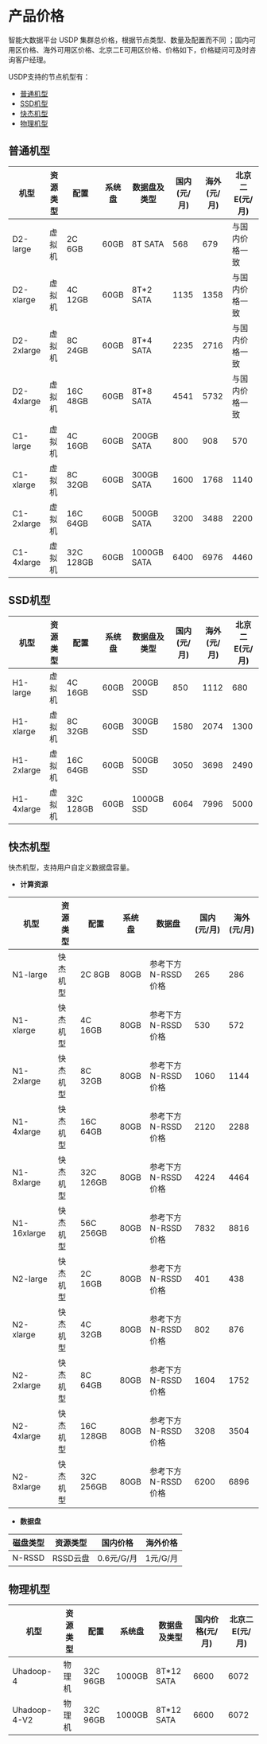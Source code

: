 # 产品价格

智能大数据平台 USDP 集群总价格，根据节点类型、数量及配置而不同 ；国内可用区价格、海外可用区价格、北京二E可用区价格、价格如下，价格疑问可及时咨询客户经理。



USDP支持的节点机型有：

- [普通机型](/USDP/price?id=普通机型)
- [SSD机型](/USDP/price?id=SSD机型)
- [快杰机型](/USDP/price?id=快杰机型)
- [物理机型](/USDP/price?id=物理机型)



## 普通机型

| 机型       | 资源类型 | 配置      | 系统盘 | 数据盘及类型 | 国内(元/月) | 海外(元/月) | 北京二E(元/月) |
| ---------- | -------- | --------- | ------ | ------------ | ----------- | ----------- | -------------- |
| D2-large   | 虚拟机   | 2C 6GB    | 60GB   | 8T SATA      | 568         | 679         | 与国内价格一致 |
| D2-xlarge  | 虚拟机   | 4C 12GB   | 60GB   | 8T*2 SATA    | 1135        | 1358        | 与国内价格一致 |
| D2-2xlarge | 虚拟机   | 8C 24GB   | 60GB   | 8T*4 SATA    | 2235        | 2716        | 与国内价格一致 |
| D2-4xlarge | 虚拟机   | 16C 48GB  | 60GB   | 8T*8 SATA    | 4541        | 5732        | 与国内价格一致 |
| C1-large   | 虚拟机   | 4C 16GB   | 60GB   | 200GB SATA   | 800         | 908         | 570            |
| C1-xlarge  | 虚拟机   | 8C 32GB   | 60GB   | 300GB SATA   | 1600        | 1768        | 1140           |
| C1-2xlarge | 虚拟机   | 16C 64GB  | 60GB   | 500GB SATA   | 3200        | 3488        | 2200           |
| C1-4xlarge | 虚拟机   | 32C 128GB | 60GB   | 1000GB SATA  | 6400        | 6976        | 4460           |



## SSD机型

| 机型       | 资源类型 | 配置      | 系统盘 | 数据盘及类型 | 国内(元/月) | 海外(元/月) | 北京二E(元/月) |
| ---------- | -------- | --------- | ------ | ------------ | ----------- | ----------- | -------------- |
| H1-large   | 虚拟机   | 4C 16GB   | 60GB   | 200GB SSD    | 850         | 1112        | 680            |
| H1-xlarge  | 虚拟机   | 8C 32GB   | 60GB   | 300GB SSD    | 1580        | 2074        | 1300           |
| H1-2xlarge | 虚拟机   | 16C 64GB  | 60GB   | 500GB SSD    | 3050        | 3698        | 2490           |
| H1-4xlarge | 虚拟机   | 32C 128GB | 60GB   | 1000GB SSD   | 6064        | 7996        | 5000           |



## 快杰机型

快杰机型，支持用户自定义数据盘容量。

- **计算资源**

| 机型        | 资源类型 | 配置      | 系统盘 | 数据盘             | 国内(元/月) | 海外(元/月) |
| ----------- | -------- | --------- | ------ | ------------------ | ----------- | ----------- |
| N1-large    | 快杰机型 | 2C 8GB    | 80GB   | 参考下方N-RSSD价格 | 265         | 286         |
| N1-xlarge   | 快杰机型 | 4C 16GB   | 80GB   | 参考下方N-RSSD价格 | 530         | 572         |
| N1-2xlarge  | 快杰机型 | 8C 32GB   | 80GB   | 参考下方N-RSSD价格 | 1060        | 1144        |
| N1-4xlarge  | 快杰机型 | 16C 64GB  | 80GB   | 参考下方N-RSSD价格 | 2120        | 2288        |
| N1-8xlarge  | 快杰机型 | 32C 126GB | 80GB   | 参考下方N-RSSD价格 | 4224        | 4464        |
| N1-16xlarge | 快杰机型 | 56C 256GB | 80GB   | 参考下方N-RSSD价格 | 7832        | 8816        |
| N2-large    | 快杰机型 | 2C 16GB   | 80GB   | 参考下方N-RSSD价格 | 401         | 438         |
| N2-xlarge   | 快杰机型 | 4C 32GB   | 80GB   | 参考下方N-RSSD价格 | 802         | 876         |
| N2-2xlarge  | 快杰机型 | 8C 64GB   | 80GB   | 参考下方N-RSSD价格 | 1604        | 1752        |
| N2-4xlarge  | 快杰机型 | 16C 128GB | 80GB   | 参考下方N-RSSD价格 | 3208        | 3504        |
| N2-8xlarge  | 快杰机型 | 32C 256GB | 80GB   | 参考下方N-RSSD价格 | 6200        | 6896        |

- **数据盘**

| 磁盘类型 | 资源类型 | 国内价格   | 海外价格 |
| -------- | -------- | ---------- | -------- |
| N-RSSD   | RSSD云盘 | 0.6元/G/月 | 1元/G/月 |



## 物理机型

| 机型         | 资源类型 | 配置     | 系统盘 | 数据盘及类型 | 国内价格(元/月) | 北京二E(元/月) |
| ------------ | -------- | -------- | ------ | ------------ | --------------- | -------------- |
| Uhadoop-4    | 物理机   | 32C 96GB | 1000GB | 8T*12 SATA   | 6600            | 6072           |
| Uhadoop-4-V2 | 物理机   | 32C 96GB | 1000GB | 8T*12 SATA   | 6600            | 6072           |

